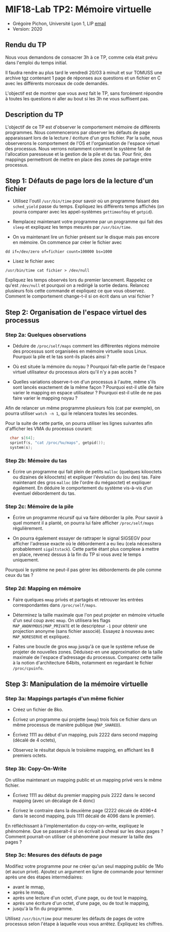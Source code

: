 # MIF18-Lab TP2: Mémoire virtuelle

  * Grégoire Pichon, Université Lyon 1, LIP [email](mailto:gregoire.pichon@univ-lyon1.fr)
  * Version: 2020

## Rendu du TP

Nous vous demandons de consacrer 3h à ce TP, comme cela était prévu dans l'emploi du temps initial.

Il faudra rendre au plus tard le vendredi 20/03 à minuit et sur TOMUSS une archive tgz contenant 1 page de réponses aux questions et un fichier en C avec les différents morceaux de code demandés.

L'objectif est de montrer que vous avez fait le TP, sans forcément répondre à toutes les questions ni aller au bout si les 3h ne vous suffisent pas.

## Description du TP

L'objectif de ce TP est d'observer le comportement mémoire de
différents programmes. Nous commencerons par observer les défauts de
page apparaissant lors de la lecture / écriture d'un gros fichier. Par
la suite, nous observerons le comportement de l'OS et l'organisation
de l'espace virtuel des processus. Nous verrons notamment comment le
système fait de l'allocation paresseuse et la gestion de la pile et du
tas. Pour finir, des mappings permettront de mettre en place des zones
de partage entre processus.

## Step 1: Défauts de page lors de la lecture d'un fichier

* Utilisez l'outil ``/usr/bin/time`` pour savoir où un programme
faisant des ``sched_yield`` passe du temps.  Expliquez les différents
temps affichés (on pourra comparer avec les appel-systèmes
``gettimeofday`` et ``getpid``).

* Remplacez maintenant votre programme par un programme qui fait des
``sleep`` et expliquez les temps mesurés par ``/usr/bin/time``.

* On va maintenant lire un fichier présent sur le disque mais pas
encore en mémoire. On commence par créer le fichier avec

``
 dd if=/dev/zero of=fichier count=100000 bs=1000
``

* Lisez le fichier avec

``
 /usr/bin/time cat fichier > /dev/null
``

Expliquez les temps observés lors du premier lancement.  Rappelez ce
qu'est ``/dev/null`` et pourquoi on a redirigé la sortie dedans.
Relancez plusieurs fois cette commande et expliquez ce que vous
observez.  Comment le comportement change-t-il si on écrit dans un
vrai fichier ?

## Step 2: Organisation de l'espace virtuel des processus

### Step 2a: Quelques observations

* Déduire de ``/proc/self/maps`` comment les différentes régions
mémoire des processus sont organisées en mémoire virtuelle sous Linux.
Pourquoi la pile et le tas sont-ils placés ainsi ?

* Où est située la mémoire du noyau ? Pourquoi fait-elle partie de
  l'espace virtuel utilisateur du processus alors qu'il n'y a pas
  accès ?

* Quelles variations observe-t-on d'un processus à l'autre, même s'ils
sont lancés exactement de la même façon ?  Pourquoi est-il utile de
faire varier le mapping en espace utilisateur ?  Pourquoi est-il utile
de ne pas faire varier le mapping noyau ?

Afin de relancer un même programme plusieurs fois (cat par exemple),
on pourra utiliser ``watch -n 1``, qui le relancera toutes les
secondes.

Pour la suite de cette partie, on pourra utiliser les lignes suivantes afin d'afficher les VMA du processus courant:

```C
  char s[64];
  sprintf(s, "cat /proc/%u/maps", getpid());
  system(s);
```

### Step 2b: Mémoire du tas

* Écrire un programme qui fait plein de petits ``malloc`` (quelques
kilooctets ou dizaines de kilooctets) et expliquer l'évolution du (ou
des) tas.  Faire maintenant des gros ``malloc`` (de l'ordre du
mégaoctet) et expliquer également. En déduire le comportement du
système vis-à-vis d'un éventuel débordement du tas.

### Step 2c: Mémoire de la pile

* Écrire un programme récursif qui va faire déborder la pile. Pour
savoir à quel moment il a planté, on pourra lui faire afficher
``/proc/self/maps`` régulièrement.

* On pourra également essayer de rattraper le signal SIGSEGV pour
afficher l'adresse exacte où le débordement a eu lieu (cela
nécessitera probablement ``sigaltstack``). Cette partie étant plus
complexe à mettre en place, revenez dessus à la fin du TP si vous avez
le temps uniquement.

Pourquoi le système ne peut-il pas gérer les débordements de pile comme ceux du tas ?

### Step 2d: Mapping en mémoire

* Faire quelques ``mmap`` privés et partagés et retrouver les entrées correspondantes
dans ``/proc/self/maps``.

* Déterminez la taille maximale que l'on peut projeter en mémoire virtuelle d'un
seul coup avec ``mmap``. On utilisera les flags ``MAP_ANONYMOUS|MAP_PRIVATE`` et
le descripteur ``-1`` pour obtenir une projection anonyme (sans fichier associé).
Essayez à nouveau avec ``MAP_NORESERVE`` et expliquez.

* Faites une boucle de gros ``mmap`` jusqu'à ce que le système refuse
de projeter de nouvelles zones. Déduisez-en une approximation de la
taille maximale de l'espace d'adressage du processus.  Comparez cette
taille à la notion d'architecture 64bits, notamment en regardant le
fichier ``/proc/cpuinfo``.

## Step 3: Manipulation de la mémoire virtuelle

### Step 3a: Mappings partagés d'un même fichier

* Créez un fichier de 8ko.

* Écrivez un programme qui projette (``mmap``) trois fois ce fichier dans un même
processus de manière publique (``MAP_SHARED``).

* Écrivez 1111 au début d'un mapping,
puis 2222 dans second mapping (décalé de 4 octets),

* Observez le résultat depuis le troisième mapping, en affichant les 8 premiers octets.

### Step 3b: Copy-On-Write
On utilise maintenant un mapping public et un mapping privé vers le même fichier.

* Écrivez 1111 au début du premier mapping puis 2222 dans le second mapping (avec un décalage de 4 donc)

* Écrivez le contraire dans la deuxième page (2222 décalé de 4096+4 dans le second mapping,
puis 1111 décalé de 4096 dans le premier).

En réfléchissant à l'implémentation du copy-on-write, expliquez le phénomène.
Que se passerait-il si on écrivait à cheval sur les deux pages ?
Comment pourrait-on utiliser ce phénomène pour mesurer la taille des pages ?

### Step 3c: Mesures des défauts de page
Modifiez votre programme pour ne créer qu'un seul mapping public de 1Mo
(et aucun privé).
Ajoutez un argument en ligne de commande pour terminer après une des
étapes intermédiaires:

* avant le mmap,
* après le mmap,
* après une lecture d'un octet, d'une page, ou de tout le mapping,
* après une écriture d'un octet, d'une page, ou de tout le mapping,
* jusqu'à la fin du programme.

Utilisez ``/usr/bin/time`` pour mesurer les défauts de pages de
votre processus selon l'étape à laquelle vous vous arrêtez.
Expliquez les chiffres.

